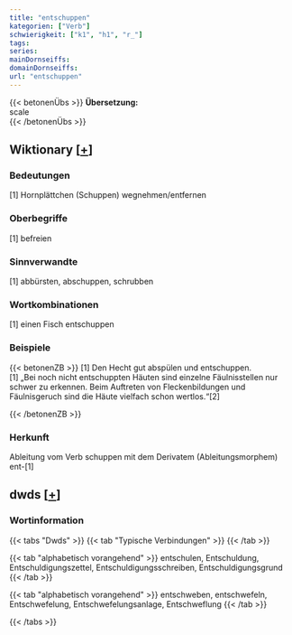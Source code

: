 ```yaml
---
title: "entschuppen"
kategorien: ["Verb"]
schwierigkeit: ["k1", "h1", "r_"]
tags:
series:
mainDornseiffs:
domainDornseiffs:
url: "entschuppen"
---
```


{{< betonenÜbs >}}
**Übersetzung:**  
scale  
{{< /betonenÜbs >}}

## Wiktionary [[+](https://de.wiktionary.org/wiki/entschuppen)]

### Bedeutungen
[1] Hornplättchen (Schuppen) wegnehmen/entfernen  

### Oberbegriffe
[1] befreien  

### Sinnverwandte
[1] abbürsten, abschuppen, schrubben  

### Wortkombinationen
[1] einen Fisch entschuppen  

### Beispiele
{{< betonenZB >}}
[1] Den Hecht gut abspülen und entschuppen.  
[1] „Bei noch nicht entschuppten Häuten sind einzelne Fäulnisstellen nur schwer zu erkennen. Beim Auftreten von Fleckenbildungen und Fäulnisgeruch sind die Häute vielfach schon wertlos.“[2]  

{{< /betonenZB >}}
### Herkunft
Ableitung vom Verb schuppen mit dem Derivatem (Ableitungsmorphem) ent-[1]  



## dwds [[+](https://www.dwds.de/wb/entschuppen)]

### Wortinformation
{{< tabs "Dwds" >}}
{{< tab "Typische Verbindungen" >}}
{{< /tab >}}

{{< tab "alphabetisch vorangehend" >}}
entschulen, Entschuldung, Entschuldigungszettel, Entschuldigungsschreiben, Entschuldigungsgrund
{{< /tab >}}

{{< tab "alphabetisch vorangehend" >}}
entschweben, entschwefeln, Entschwefelung, Entschwefelungsanlage, Entschweflung
{{< /tab >}}

{{< /tabs >}}

